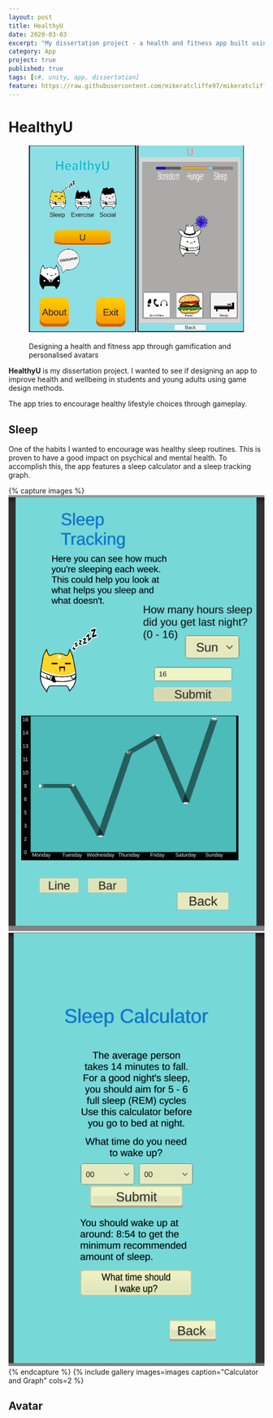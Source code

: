 ```yaml
---
layout: post
title: HealthyU
date: 2020-03-03
excerpt: "My dissertation project - a health and fitness app built using game design methods"
category: App
project: true
published: true
tags: [c#, unity, app, dissertation]
feature: https://raw.githubusercontent.com/mikeratcliffe97/mikeratcliffe97.github.io/master/assets/img/HUMain.jpg
---
```


# HealthyU
<figure> 
    <img src="../assets/img/healthyumain.PNG">   

  Designing a health and fitness app through gamification and personalised avatars
 </figure>
 
<b>HealthyU</b> is my dissertation project. I wanted to see if designing an app to improve health and wellbeing in students and young adults using game design methods.

The app tries to encourage healthy lifestyle choices through gameplay.

## Sleep
One of the habits I wanted to encourage was healthy sleep routines. This is proven to have a good impact on psychical and mental health.
To accomplish this, the app features a sleep calculator and a sleep tracking graph.

{% capture images %}
	<img src="../assets/img/HU1.png">
	<img src="../assets/img/HU2.png">
{% endcapture %}
{% include gallery images=images caption="Calculator and Graph" cols=2 %}


## Avatar
    

